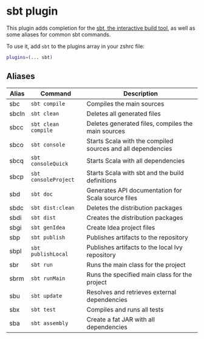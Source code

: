 # sbt plugin

This plugin adds completion for the [sbt, the interactive build tool](https://scala-sbt.org/),
as well as some aliases for common sbt commands.

To use it, add `sbt` to the plugins array in your zshrc file:

```zsh
plugins=(... sbt)
```

## Aliases

| Alias | Command               | Description                                                  |
|-------|-----------------------|--------------------------------------------------------------|
| sbc   | `sbt compile`         | Compiles the main sources                                    |
| sbcln | `sbt clean`           | Deletes all generated files                                  |
| sbcc  | `sbt clean compile`   | Deletes generated files, compiles the main sources           |
| sbco  | `sbt console`         | Starts Scala with the compiled sources and all dependencies  |
| sbcq  | `sbt consoleQuick`    | Starts Scala with all dependencies                           |
| sbcp  | `sbt consoleProject`  | Starts Scala with sbt and the build definitions              |
| sbd   | `sbt doc`             | Generates API documentation for Scala source files           |
| sbdc  | `sbt dist:clean`      | Deletes the distribution packages                            |
| sbdi  | `sbt dist`            | Creates the distribution packages                            |
| sbgi  | `sbt genIdea`         | Create Idea project files                                    |
| sbp   | `sbt publish`         | Publishes artifacts to the repository                        |
| sbpl  | `sbt publishLocal`    | Publishes artifacts to the local Ivy repository              |
| sbr   | `sbt run`             | Runs the main class for the project                          |
| sbrm  | `sbt runMain`         | Runs the specified main class for the project                |
| sbu   | `sbt update`          | Resolves and retrieves external dependencies                 |
| sbx   | `sbt test`            | Compiles and runs all tests                                  |
| sba   | `sbt assembly`        | Create a fat JAR with all dependencies                       |

